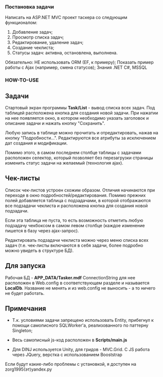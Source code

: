 ###  Постановка задачи

Написать на ASP.NET MVC проект таскера со следующим функционалом: 

1. Добавление задач; 
2. Просмотр списка задач; 
3. Редактирование, удаление задач; 
4. Создание чеклиста; 
5. Статусы задач: активна, остановлена, выполнена. 

Обязательно: НЕ использовать ORM (EF, к примеру); 
Показать пример работы с Ajax (например, смена статусов); 
Знания .NET C#, MSSQL

### HOW-TO-USE

## Задачи

Стартовый экран программы **Task/List** - вывод списка всех задач. Под таблицей расположена кнопка для создания новой задачи. При нажатии на нее появляется окно, в котором необходимо указать заголовок и описание задачи и нажать кнопку "Сохранить".

Любую запись в таблице можно прочитать и отредактировать, нажав на кнопку "Подробности...". Редактируются все атрибуты за исключением дат создания и модификации.

Помимо этого, в самом последнем столбце таблицы с задачами расположен селектор, который позволяет без перезагрузки страницы изменить статус задачи на желаемый (технология ajax).

## Чек-листы

Список чек-листов устроен схожим образом. Отличия начинаются при переходе в окно подробностей/редактирования. Помимо прежних полей добавляется таблица с подзадачами, в которой отображаются все подзадачи чеклиста и расположена кнопка для создания новой подзадачи.

Если эта таблица не пуста, то есть возможность отметить любую подзадачу чекбоксом в самом левом столбце (каждое изменение пишется в базу через ajax-запрос).

Редактировать подзадачи чеклиста можно через меню списка всех задач (т.е. чек-листы включаются в себя задачи, более подробно можно увидеть в структуре БД).

## Для запуска

Рабочая БД - **APP_DATA/Tasker.mdf**
ConnectionString для нее расположен в Web.config в соответствующем разделе и называется **LocalDb**. Название не менять и из web.config не выносить - а то ничего не будет работать.

## Примечания

* Т.к. условиями задачи запрещено использовать Entity, прибегнул к помощи самописного SQLWorker'a, реализованного по паттерну Singleton;

* Весь самописный js-код расположен в **Scripts/main.js**

* Для DINJ используется Unity, для гридов - MVC.Grid. С JS работа через JQuery, верстка с использованием Booststrap

Если будут какие-либо проблемы с установкой, я доступен на zorg1995(эт)yandex.ру